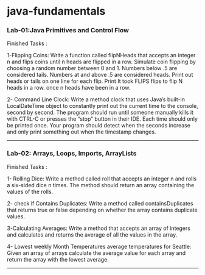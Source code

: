 # java-fundamentals

### Lab-01:Java Primitives and Control Flow

Finished Tasks :

1-Flipping Coins: Write a function called flipNHeads that accepts an integer n and flips coins until n heads are flipped in a row. Simulate coin flipping by choosing a random number between 0 and 1. Numbers below .5 are considered tails. Numbers at and above .5 are considered heads. Print out heads or tails on one line for each flip. Print It took FLIPS flips to flip N heads in a row. once n heads have been in a row.

2- Command Line Clock: Write a method clock that uses Java’s built-in LocalDateTime object to constantly print out the current time to the console, second by second. The program should run until someone manually kills it with CTRL-C or presses the “stop” button in their IDE. Each time should only be printed once. Your program should detect when the seconds increase and only print something out when the timestamp changes.

----------------------------------------------------
### Lab-02: Arrays, Loops, Imports, ArrayLists

Finished Tasks :

1- Rolling Dice: Write a method called roll that accepts an integer n and rolls a six-sided dice n times. The method should return an array containing the values of the rolls.

2- check if Contains Duplicates: Write a method called containsDuplicates that returns true or false depending on whether the array contains duplicate values.

3-Calculating Averages: Write a method that accepts an array of integers and calculates and returns the average of all the values in the array.

4- Lowest weekly Month Temperatures average temperatures for Seattle: Given an array of arrays calculate the average value for each array and return the array with the lowest average.

-----------------------------------------------------